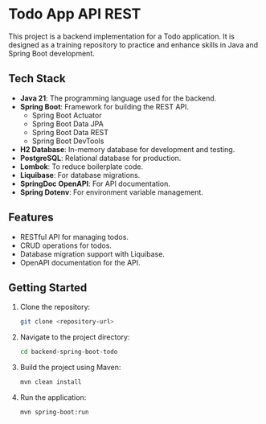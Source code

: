 # Todo App API REST

This project is a backend implementation for a Todo application. It is designed as a training repository to practice and enhance skills in Java and Spring Boot development.

## Tech Stack

- **Java 21**: The programming language used for the backend.
- **Spring Boot**: Framework for building the REST API.
  - Spring Boot Actuator
  - Spring Boot Data JPA
  - Spring Boot Data REST
  - Spring Boot DevTools
- **H2 Database**: In-memory database for development and testing.
- **PostgreSQL**: Relational database for production.
- **Lombok**: To reduce boilerplate code.
- **Liquibase**: For database migrations.
- **SpringDoc OpenAPI**: For API documentation.
- **Spring Dotenv**: For environment variable management.

## Features

- RESTful API for managing todos.
- CRUD operations for todos.
- Database migration support with Liquibase.
- OpenAPI documentation for the API.

## Getting Started

1. Clone the repository:
   ```bash
   git clone <repository-url>
   ```
2. Navigate to the project directory:
   ```bash
   cd backend-spring-boot-todo
   ```
3. Build the project using Maven:
   ```bash
   mvn clean install
   ```
4. Run the application:
   ```bash
   mvn spring-boot:run
   ```
   